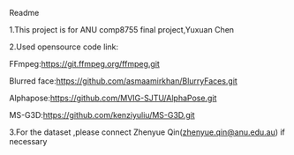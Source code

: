 Readme

1.This project is for ANU comp8755 final project,Yuxuan Chen

2.Used opensource code link:

FFmpeg:https://git.ffmpeg.org/ffmpeg.git

Blurred face:https://github.com/asmaamirkhan/BlurryFaces.git

Alphapose:https://github.com/MVIG-SJTU/AlphaPose.git

MS-G3D:https://github.com/kenziyuliu/MS-G3D.git

3.For the dataset ,please connect Zhenyue Qin(zhenyue.qin@anu.edu.au) if necessary


